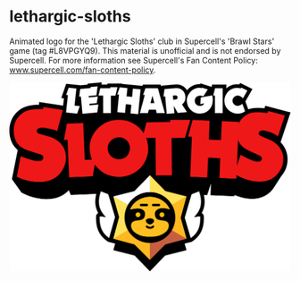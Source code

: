 # lethargic-sloths

Animated logo for the 'Lethargic Sloths' club in Supercell's 'Brawl Stars' game (tag #L8VPGYQ9).  This material is unofficial and is not endorsed by Supercell. For more information see Supercell's Fan Content Policy: www.supercell.com/fan-content-policy.

![logo](./logo.svg)

